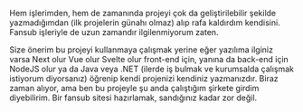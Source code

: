 Hem işlerimden, hem de zamanında projeyi çok da geliştirilebilir şekilde yazmadığımdan (ilk projelerin günahı olmaz) alıp rafa kaldırdım kendisini. Fansub işleriyle de uzun zamandır ilgilenmiyorum zaten.

Size önerim bu projeyi kullanmaya çalışmak yerine eğer yazılıma ilginiz varsa Next olur Vue olur Svelte olur front-end için, yanına da back-end için NodeJS olur ya da Java veya .NET (ilerde iş bulmak ve kurumsalda çalışmak istiyorum diyorsanız) öğrenip kendi projenizi kendiniz yazmanızdır. Biraz zaman alıyor, ama ben bu projeyle şu anda çalıştığım şirkete girdim diyebilirim. Bir fansub sitesi hazırlamak, sandığınız kadar zor değil.
